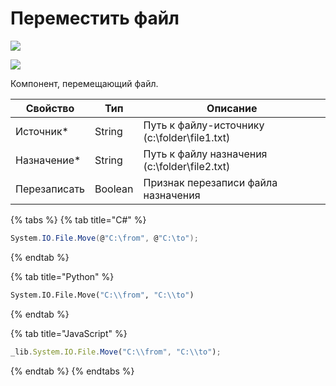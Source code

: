 # Переместить файл

![](../../resources/basic/files/image-(100)-(1)-(1)-(1)-(1)-(1)-(1)-(1)-(2)-(192).png)

![](../../resources/basic/files/image-(103).png)

Компонент, перемещающий файл.

| Свойство     | Тип     | Описание                                      |
| ------------ | ------- | --------------------------------------------- |
| Источник\*   | String  | Путь к файлу-источнику (c:\folder\file1.txt)  |
| Назначение\* | String  | Путь к файлу назначения (c:\folder\file2.txt) |
| Перезаписать | Boolean | Признак перезаписи файла назначения           |

{% tabs %}
{% tab title="C#" %}
```csharp
System.IO.File.Move(@"C:\from", @"C:\to");
```
{% endtab %}

{% tab title="Python" %}
```python
System.IO.File.Move("C:\\from", "C:\\to")
```
{% endtab %}

{% tab title="JavaScript" %}
```javascript
_lib.System.IO.File.Move("C:\\from", "C:\\to");
```
{% endtab %}
{% endtabs %}
